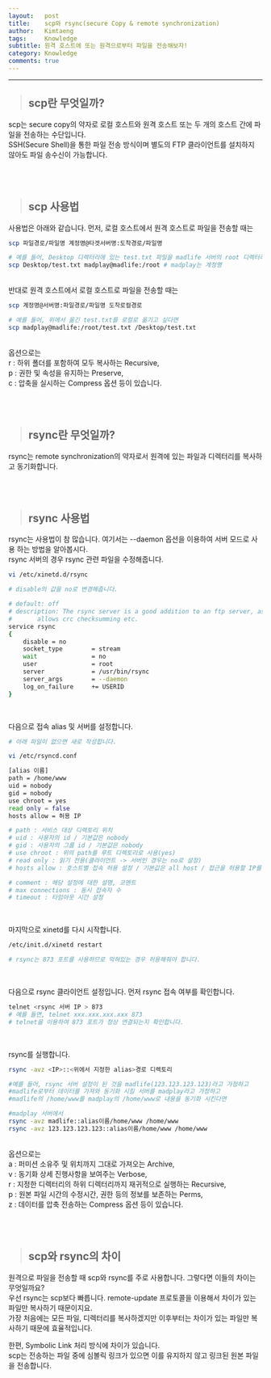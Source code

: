 ```yaml
---
layout:   post
title:    scp와 rsync(secure Copy & remote synchronization)
author:   Kimtaeng
tags: 	  Knowledge
subtitle: 원격 호스트에 또는 원격으로부터 파일을 전송해보자!
category: Knowledge
comments: true
---
```


<hr/>

> ## scp란 무엇일까?

scp는 secure copy의 약자로 로컬 호스트와 원격 호스트 또는 두 개의 호스트 간에 파일을 전송하는 수단입니다.<br/>
SSH(Secure Shell)을 통한 파일 전송 방식이며 별도의 FTP 클라이언트를 설치하지 않아도 파일 송수신이 가능합니다. 

<br/><br/>

> ## scp 사용법

사용법은 아래와 같습니다. 먼저, 로컬 호스트에서 원격 호스트로 파일을 전송할 때는

```bash
scp 파일경로/파일명 계정명@타겟서버명:도착경로/파일명

# 예를 들어, Desktop 디렉터리에 있는 test.txt 파일을 madlife 서버의 root 디렉터리에 보내고 싶다면,
scp Desktop/test.txt madplay@madlife:/root # madplay는 계정명
```

<br/>
반대로 원격 호스트에서 로컬 호스트로 파일을 전송할 때는

```bash
scp 계정명@서버명:파일경로/파일명 도착로컬경로

# 예를 들어, 위에서 옮긴 test.txt를 로컬로 옮기고 싶다면
scp madplay@madlife:/root/test.txt /Desktop/test.txt
```

<br/>
옵션으로는<br/>
r : 하위 폴더를 포함하여 모두 복사하는 Recursive,<br/>
p : 권한 및 속성을 유지하는 Preserve,<br/>
c : 압축을 실시하는 Compress 옵션 등이 있습니다.

<br/><br/>

> ## rsync란 무엇일까?

rsync는 remote synchronization의 약자로서 원격에 있는 파일과 디렉터리를 복사하고 동기화합니다.


<br/><br/>

> ## rsync 사용법

rsync는 사용법이 참 많습니다. 여기서는 --daemon 옵션을 이용하여 서버 모드로 사용 하는 방법을 알아봅시다.<br/>
rsync 서버의 경우 rsync 관련 파일을 수정해줍니다.
```bash
vi /etc/xinetd.d/rsync

# disable의 값을 no로 변경해줍니다.

# default: off
# description: The rsync server is a good addition to an ftp server, as it \
#       allows crc checksumming etc.
service rsync
{
    disable = no
    socket_type        = stream
    wait               = no
    user               = root
    server             = /usr/bin/rsync
    server_args        = --daemon
    log_on_failure     += USERID
}

```

<br/>

다음으로 접속 alias 및 서버를 설정합니다.
```bash
# 아래 파일이 없으면 새로 작성합니다.

vi /etc/rsyncd.conf

[alias 이름]
path = /home/www
uid = nobody
gid = nobody
use chroot = yes
read only = false
hosts allow = 허용 IP

# path : 서비스 대상 디렉토리 위치
# uid : 사용자의 id / 기본값은 nobody
# gid : 사용자의 그룹 id / 기본값은 nobody
# use chroot : 위의 path를 루트 디렉토리로 사용(yes)
# read only : 읽기 전용(클라이언트 -> 서버인 경우는 no로 설정)
# hosts allow : 호스트별 접속 허용 설정 / 기본값은 all host / 접근을 허용할 IP를 적으면 됩니다.

# comment : 해당 설정에 대한 설명, 코멘트
# max connections : 동시 접속자 수
# timeout : 타임아웃 시간 설정 
```

<br/>

마지막으로 xinetd를 다시 시작합니다.
```bash
/etc/init.d/xinetd restart

# rsync는 873 포트를 사용하므로 막혀있는 경우 허용해줘야 합니다.
```

<br/>

다음으로 rsync 클라이언트 설정입니다. 먼저 rsync 접속 여부를 확인합니다.
```bash
telnet <rsync 서버 IP > 873
# 예를 들면, telnet xxx.xxx.xxx.xxx 873
# telnet을 이용하여 873 포트가 정상 연결되는지 확인합니다.
```

<br/>

rsync를 실행합니다.
```bash
rsync -avz <IP>::<위에서 지정한 alias>경로 디렉토리

#예를 들어, rsync 서버 설정이 된 것을 madlife(123.123.123.123)라고 가정하고
#madlife로부터 데이터를 가져와 동기화 시킬 서버를 madplay라고 가정하고
#madlife의 /home/www를 madplay의 /home/www로 내용을 동기화 시킨다면

#madplay 서버에서 
rsync -avz madlife::alias이름/home/www /home/www 
rsync -avz 123.123.123.123::alias이름/home/www /home/www
```

<br/>
옵션으로는<br/>
a : 퍼미션 소유주 및 위치까지 그대로 가져오는 Archive,<br/>
v : 동기화 상세 진행사항을 보여주는 Verbose,<br/>
r : 지정한 디렉터리의 하위 디렉터리까지 재귀적으로 실행하는 Recursive,<br/>
p : 원본 파일 시간의 수정시간, 권한 등의 정보를 보존하는 Perms,<br/>
z : 데이터를 압축 전송하는 Compress 옵션 등이 있습니다.

<br/><br/>

> ## scp와 rsync의 차이

원격으로 파일을 전송할 때 scp와 rsync를 주로 사용합니다. 그렇다면 이들의 차이는 무엇일까요?<br/>
우선 rsync는 scp보다 빠릅니다. remote-update 프로토콜을 이용해서 차이가 있는 파일만 복사하기 때문이지요.<br/>
가장 처음에는 모든 파일, 디렉터리를 복사하겠지만 이후부터는 차이가 있는 파일만 복사하기 때문에 효율적입니다.<br/>

한편, Symbolic Link 처리 방식에 차이가 있습니다.<br/>
scp는 전송하는 파일 중에 심볼릭 링크가 있으면 이를 유지하지 않고 링크된 원본 파일을 전송합니다.
